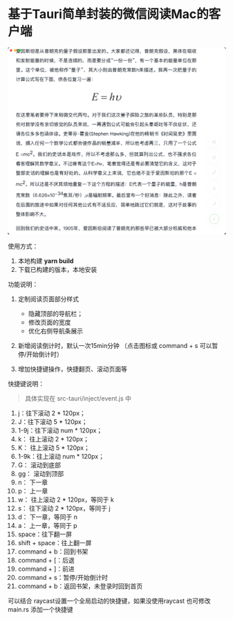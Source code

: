 # 基于Tauri简单封装的微信阅读Mac的客户端 
![界面示意](image.png)

使用方式：
1. 本地构建 **yarn build**
2. 下载已构建的版本，本地安装

功能说明：
1. 定制阅读页面部分样式
   - 隐藏顶部的导航栏； 
   - 修改页面的宽度
   - 优化右侧导航条展示

2. 新增阅读倒计时，默认一次15min分钟 （点击图标或 command + s 可以暂停/开始倒计时）
3. 增加快捷键操作，快捷翻页、滚动页面等

快捷键说明：
> 具体实现在 src-tauri/inject/event.js 中

1. j：往下滚动 2 * 120px；
2. J：往下滚动 5 * 120px；
3. 1-9j：往下滚动 num * 120px；
4. k： 往上滚动 2 * 120px；
5. K： 往上滚动 5 * 120px；
6. 1-9k：往上滚动 num * 120px；
7. G： 滚动到底部
8. gg： 滚动到顶部
9. n： 下一章
10. p： 上一章
11. w： 往上滚动 2 * 120px，等同于 k
12. s： 往下滚动 2 * 120px，等同于 j
13. d： 下一章，等同于 n
14. a： 上一章，等同于 p
15. space：往下翻一屏
16. shift + space：往上翻一屏
17. command + b：回到书架
18. command + [：后退
19. command + ]：前进
20. command + s：暂停/开始倒计时
21. command + b：返回书架，未登录时回到首页


可以结合 raycast设置一个全局启动的快捷键，如果没使用raycast 也可修改 main.rs 添加一个快捷键
